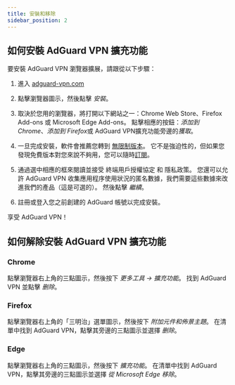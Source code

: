 ```yaml
---
title: 安裝和移除
sidebar_position: 2
---
```


## 如何安裝 AdGuard VPN 擴充功能

要安裝 AdGuard VPN 瀏覽器擴展，請跟從以下步驟：

1. 進入 [adguard-vpn.com](https://adguard-vpn.com/browser-extension/overview.html)

2. 點擊瀏覽器圖示，然後點擊 *安裝*。

3. 取決於您用的瀏覽器，將打開以下網站之一：Chrome Web Store、Firefox Add-ons 或 Microsoft Edge Add-ons。 點擊相應的按鈕：*添加到 Chrome*、*添加到 Firefox*或 AdGuard VPN擴充功能旁邊的*獲取*。

4. 一旦完成安裝，軟件會推薦您轉到 [無限制版本](https://adguard-vpn.com/thankyou.html)。 它不是強迫性的，但如果您發現免費版本對您來說不夠用，您可以隨時[訂閱](/general/subscription.md)。

4. 通過選中相應的框來閱讀並接受 終端用戶授權協定 和 隱私政策。 您還可以允許 AdGuard VPN 收集應用程序使用狀況的匿名數據，我們需要這些數據來改進我們的產品（這是可選的）。 然後點擊 *繼續*。

5. 註冊或登入您之前創建的 AdGuard 帳號以完成安裝。

享受 AdGuard VPN！

## 如何解除安裝 AdGuard VPN 擴充功能

### Chrome

點擊瀏覽器右上角的三點圖示，然後按下 *更多工具 → 擴充功能*。 找到 AdGuard VPN 並點擊 *删除*。

### Firefox

點擊瀏覽器右上角的「三明治」選單圖示，然後按下 *附加元件和佈景主題*。 在清單中找到 AdGuard VPN，點擊其旁邊的三點圖示並選擇 *删除*。

### Edge

點擊瀏覽器右上角的三點圖示，然後按下 *擴充功能*。 在清單中找到 AdGuard VPN，點擊其旁邊的三點圖示並選擇 *從 Microsoft Edge 移除*。
